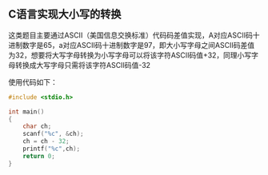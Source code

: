## C语言实现大小写的转换

这类题目主要通过ASCII（美国信息交换标准）代码码差值实现，A对应ASCII码十进制数字是65，a对应ASCII码十进制数字是97，即大小写字母之间ASCII码差值为32，想要将大写字母转换为小写字母可以将该字符ASCII码值+32，同理小写字母转换成大写字母只需将该字符ASCII码值-32

使用代码如下：

```c
#include <stdio.h>

int main()
{
	char ch;
	scanf("%c", &ch);
	ch = ch - 32;
	printf("%c",ch);
	return 0;
}
```

